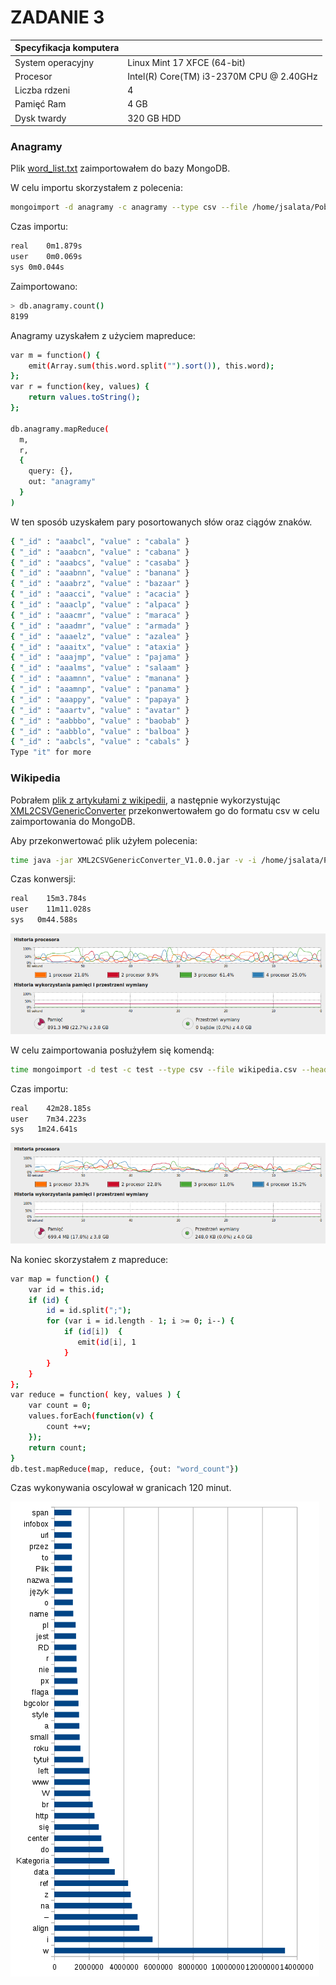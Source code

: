 ZADANIE 3
=====


|Specyfikacja komputera |                                         |
|-----------------------|-----------------------------------------|
| System operacyjny     | Linux Mint 17 XFCE (64-bit)             |
| Procesor              | Intel(R) Core(TM) i3-2370M CPU @ 2.40GHz|
| Liczba rdzeni         | 4                                       |
| Pamięć Ram            | 4 GB                                    |
| Dysk twardy           | 320 GB HDD                              |


### Anagramy

Plik [word_list.txt](http://wbzyl.inf.ug.edu.pl/nosql/doc/data/word_list.txt) zaimportowałem do bazy MongoDB.

W celu importu skorzystałem z polecenia:
```sh
mongoimport -d anagramy -c anagramy --type csv --file /home/jsalata/Pobrane/word_list.txt -f "word"
```

Czas importu:
```sh
real	0m1.879s
user	0m0.069s
sys	0m0.044s
```


Zaimportowano:
```sh
> db.anagramy.count()
8199
```

Anagramy uzyskałem z użyciem mapreduce:
```sh
var m = function() {
    emit(Array.sum(this.word.split("").sort()), this.word);
};
var r = function(key, values) {
    return values.toString();
};

db.anagramy.mapReduce(
  m,
  r,
  {
    query: {},
    out: "anagramy"
  }
)
```
W ten sposób uzyskałem pary posortowanych słów oraz ciągów znaków. 

```sh
{ "_id" : "aaabcl", "value" : "cabala" }
{ "_id" : "aaabcn", "value" : "cabana" }
{ "_id" : "aaabcs", "value" : "casaba" }
{ "_id" : "aaabnn", "value" : "banana" }
{ "_id" : "aaabrz", "value" : "bazaar" }
{ "_id" : "aaacci", "value" : "acacia" }
{ "_id" : "aaaclp", "value" : "alpaca" }
{ "_id" : "aaacmr", "value" : "maraca" }
{ "_id" : "aaadmr", "value" : "armada" }
{ "_id" : "aaaelz", "value" : "azalea" }
{ "_id" : "aaaitx", "value" : "ataxia" }
{ "_id" : "aaajmp", "value" : "pajama" }
{ "_id" : "aaalms", "value" : "salaam" }
{ "_id" : "aaamnn", "value" : "manana" }
{ "_id" : "aaamnp", "value" : "panama" }
{ "_id" : "aaappy", "value" : "papaya" }
{ "_id" : "aaartv", "value" : "avatar" }
{ "_id" : "aabbbo", "value" : "baobab" }
{ "_id" : "aabblo", "value" : "balboa" }
{ "_id" : "aabcls", "value" : "cabals" }
Type "it" for more
```

### Wikipedia

Pobrałem [plik z artykułami z wikipedii](http://dumps.wikimedia.org/plwiki/latest/plwiki-latest-pages-articles-multistream.xml.bz2), a następnie wykorzystując [XML2CSVGenericConverter](http://sourceforge.net/projects/xml2csvgenericconverter/files/?source=navbar) przekonwertowałem go do formatu csv w celu zaimportowania do MongoDB.

Aby przekonwertować plik użyłem polecenia:
```sh
time java -jar XML2CSVGenericConverter_V1.0.0.jar -v -i /home/jsalata/Pobrane/wikipedia.xml -o /home/
```

Czas konwersji:
```sh
real	15m3.784s
user	11m11.028s
sys	  0m44.588s
```
![alt text](https://raw.githubusercontent.com/jsalata/NoSQL/master/images/konwersja%20wiki.png "")

W celu zaimportowania posłużyłem się komendą:
```sh
time mongoimport -d test -c test --type csv --file wikipedia.csv --headerline --ignoreBlanks
```

Czas importu:
```sh
real	42m28.185s
user	7m34.223s
sys	  1m24.641s
```
![alt text](https://raw.githubusercontent.com/jsalata/NoSQL/master/images/import%20wiki.png "")

Na koniec skorzystałem z mapreduce:
```sh
var map = function() {  
    var id = this.id;
    if (id) { 
        id = id.split(";"); 
        for (var i = id.length - 1; i >= 0; i--) {
            if (id[i])  {    
               emit(id[i], 1
            }
        }
    }
};
var reduce = function( key, values ) {    
    var count = 0;    
    values.forEach(function(v) {            
        count +=v;    
    });
    return count;
}
db.test.mapReduce(map, reduce, {out: "word_count"})
```

Czas wykonywania oscylował w granicach 120 minut.

![alt text](https://raw.githubusercontent.com/jsalata/NoSQL/master/images/wiki-wykres.png "")


